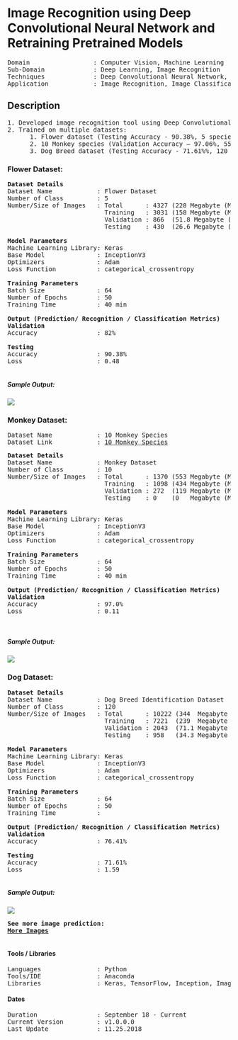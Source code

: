 # Image Recognition using Deep Convolutional Neural Network and Retraining Pretrained Models 	                                           
<pre>
Domain                 : Computer Vision, Machine Learning
Sub-Domain             : Deep Learning, Image Recognition
Techniques             : Deep Convolutional Neural Network, ImageNet, Inception
Application            : Image Recognition, Image Classification
</pre>

## Description
<pre>
1. Developed image recognition tool using Deep Convolutional Neural Network built from scratch with Keras Sequential model and, pretrained model “Inception” separately for fine-tuning with new class labels.
2. Trained on multiple datasets:
      1. Flower dataset (Testing Accuracy - 90.38%, 5 species, 4327 images).
      2. 10 Monkey species (Validation Accuracy – 97.06%, 553MB).
      3. Dog Breed dataset (Testing Accuracy - 71.61%%, 120 class, 10222 images).
</pre>

### Flower Dataset:
<pre>
<b>Dataset Details</b>
Dataset Name            : Flower Dataset
Number of Class         : 5
Number/Size of Images   : Total      : 4327 (228 Megabyte (MB))
                          Training   : 3031 (158 Megabyte (MB))
                          Validation : 866  (51.8 Megabyte (MB))
                          Testing    : 430  (26.6 Megabyte (MB))

<b>Model Parameters</b>
Machine Learning Library: Keras
Base Model              : InceptionV3
Optimizers              : Adam
Loss Function           : categorical_crossentropy

<b>Training Parameters</b>
Batch Size              : 64
Number of Epochs        : 50
Training Time           : 40 min

<b>Output (Prediction/ Recognition / Classification Metrics)</b>
<b>Validation</b>
Accuracy                : 82%

<b>Testing</b>
Accuracy                : 90.38%
Loss                    : 0.48
<!--Precision               : 
Recall                  : 94% (highest)
Specificity             : -->
</pre>

<!--
Best Model Path (Accuracy): data\output\models\\42-val_acc-0.86-val_loss-0.82.hdf5
Best Test Accuracy: 89.91%
Best Test Loss: 0.49
Best Model Path (Loss): data\output\models\\12-val_acc-0.84-val_loss-0.65.hdf5
Best Test Accuracy: 89.44%
Best Test Loss: 0.48
-->


##### Sample Output: 
<kbd>
<img src=https://github.com/anjanatiha/Image-Recognition-using-Deep-Convolutional-Neural-Network/blob/master/Flowers%20Recognition/demo/sample/sample.png>
</kbd>

### Monkey Dataset:
<pre>
Dataset Name            : 10 Monkey Species
Dataset Link            : <a href=https://www.kaggle.com/slothkong/10-monkey-species>10 Monkey Species</a>
</pre>

<pre>
<b>Dataset Details</b>
Dataset Name            : Monkey Dataset
Number of Class         : 10
Number/Size of Images   : Total      : 1370 (553 Megabyte (MB))
                          Training   : 1098 (434 Megabyte (MB))
                          Validation : 272  (119 Megabyte (MB))
                          Testing    : 0    (0   Megabyte (MB))

<b>Model Parameters</b>
Machine Learning Library: Keras
Base Model              : InceptionV3
Optimizers              : Adam
Loss Function           : categorical_crossentropy

<b>Training Parameters</b>
Batch Size              : 64
Number of Epochs        : 50
Training Time           : 40 min

<b>Output (Prediction/ Recognition / Classification Metrics)</b>
<b>Validation</b>
Accuracy                : 97.0%
Loss                    : 0.11

<!--
<b>Testing</b>
Accuracy                : 
Loss                    : 
Precision               : 
Recall                  : 
Specificity             : -->
</pre>

<!--
Best Model Path (Accuracy): 27-val_acc-0.97-val_loss-0.11.hdf5
Best Test Accuracy: 97.0%
Best Test Loss: 0.11
-->
##### Sample Output: 
<kbd>
<img src=https://github.com/anjanatiha/Image-Recognition-using-Deep-Convolutional-Neural-Network/blob/master/Monkey%20Recognition/demo/sample/sample.png>
</kbd>
<!---
-->

### Dog Dataset:
<pre>
<b>Dataset Details</b>
Dataset Name            : Dog Breed Identification Dataset
Number of Class         : 120
Number/Size of Images   : Total      : 10222 (344  Megabyte (MB))
                          Training   : 7221  (239  Megabyte (MB))
                          Validation : 2043  (71.1 Megabyte (MB))
                          Testing    : 958   (34.3 Megabyte (MB))

<b>Model Parameters</b>
Machine Learning Library: Keras
Base Model              : InceptionV3
Optimizers              : Adam
Loss Function           : categorical_crossentropy

<b>Training Parameters</b>
Batch Size              : 64
Number of Epochs        : 50
Training Time           : 

<b>Output (Prediction/ Recognition / Classification Metrics)</b>
<b>Validation</b>
Accuracy                : 76.41%

<b>Testing</b>
Accuracy                : 71.61%
Loss                    : 1.59
<!--
Precision               : 
Recall                  : 
Specificity             : -->
</pre>

<!--
----------------- Summary of Model Performance on Test Dataset -----------------
Best Model Path (Accuracy): data\output\models\\28-val_acc-0.66-val_loss-1.80.hdf5
Best Test Accuracy: 71.61%
Best Test Loss: 1.59
----------------------------------------------------------------------------------------------------
----------------------------------------------------------------------------------------------------
Best Model Path (Loss): data\output\models\\12-val_acc-0.67-val_loss-1.53.hdf5
Best Test Accuracy: 68.16%
Best Test Loss: 1.45
-->
##### Sample Output: 
<kbd>
<img src=https://github.com/anjanatiha/Image-Recognition-using-Deep-Convolutional-Neural-Network/blob/master/Dog%20Breed%20Identification/demo/sample/sample.png>
</kbd>

<pre>
<b>See more image prediction: 
<a href=https://github.com/anjanatiha/Image-Recognition-using-Deep-Convolutional-Neural-Network/blob/master/Dog%20Breed%20Identification/demo/images/result.png>More Images</a>
</b>
</pre>

#### Tools / Libraries
<pre>
Languages               : Python
Tools/IDE               : Anaconda
Libraries               : Keras, TensorFlow, Inception, ImageNet
</pre>

#### Dates
<pre>
Duration                : September 18 - Current
Current Version         : v1.0.0.0
Last Update             : 11.25.2018
</pre>
